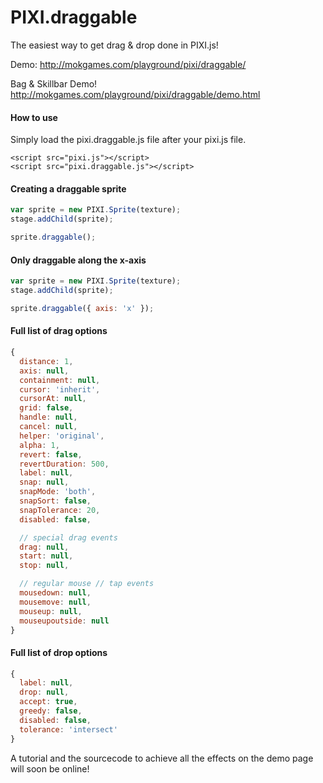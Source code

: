 PIXI.draggable
==============

The easiest way to get drag &amp; drop done in PIXI.js!

Demo: http://mokgames.com/playground/pixi/draggable/

Bag & Skillbar Demo! http://mokgames.com/playground/pixi/draggable/demo.html

#### How to use ####
Simply load the pixi.draggable.js file after your pixi.js file.
```
<script src="pixi.js"></script>
<script src="pixi.draggable.js"></script>
```

#### Creating a draggable sprite ####

```javascript
var sprite = new PIXI.Sprite(texture);
stage.addChild(sprite);

sprite.draggable();
```

#### Only draggable along the x-axis ####

```javascript
var sprite = new PIXI.Sprite(texture);
stage.addChild(sprite);

sprite.draggable({ axis: 'x' });
```

#### Full list of drag options ####

```javascript
{
  distance: 1,
  axis: null,
  containment: null,
  cursor: 'inherit',
  cursorAt: null,
  grid: false,
  handle: null,
  cancel: null,
  helper: 'original',
  alpha: 1,
  revert: false,
  revertDuration: 500,
  label: null,
  snap: null,
  snapMode: 'both',
  snapSort: false,
  snapTolerance: 20,
  disabled: false,

  // special drag events
  drag: null,
  start: null,
  stop: null,

  // regular mouse // tap events
  mousedown: null,
  mousemove: null,
  mouseup: null,
  mouseupoutside: null
}
```

#### Full list of drop options ####

```javascript
{
  label: null,
  drop: null,
  accept: true,
  greedy: false,
  disabled: false,
  tolerance: 'intersect'
}
```

A tutorial and the sourcecode to achieve all the effects on the demo page will soon be online!
